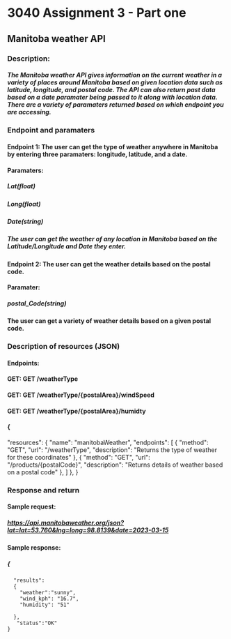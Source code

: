 # 3040 Assignment 3 - Part one
## Manitoba weather API
### Description: 
##### The Manitoba weather API gives information on the current weather in a variety of places around Manitoba based on given location data such as latitude, longitude, and postal code. The API can also return past data based on a date paramater being passed to it along with location data. There are a variety of paramaters returned based on which endpoint you are accessing. 

### Endpoint and paramaters

#### Endpoint 1: The user can get the type of weather anywhere in Manitoba by entering three paramaters: longitude, latitude, and a date.

#### Paramaters: 
##### Lat(float)
##### Long(float)
##### Date(string)

##### The user can get the weather of any location in Manitoba based on the Latitude/Longitude and Date they enter.

#### Endpoint 2: The user can get the weather details based on the postal code. 

#### Paramater: 
##### postal_Code(string)

#### The user can get a variety of weather details based on a given postal code.

### Description of resources (JSON)

#### Endpoints:
#### GET: GET /weatherType
#### GET: GET /weatherType/{postalArea}/windSpeed
#### GET: GET /weatherType/{postalArea}/humidty

#### {
  "resources": 
    {
      "name": "manitobaWeather",
      "endpoints": [
        {
          "method": "GET",
          "url": "/weatherType",
          "description": "Returns the type of weather for these coordinates"
        },
        {
          "method": "GET",
          "url": "/products/{postalCode}",
          "description": "Returns details of weather based on a postal code"
        },
       ]
      },
     }
   
   

### Response and return

#### Sample request:

##### https://api.manitobaweather.org/json?lat=lat=53.760&lng=long=98.8139&date=2023-03-15

#### Sample response:

##### {
      "results":
      {
        "weather":"sunny",
        "wind_kph": "16.7",
        "humidity": "51"
     
      },
       "status":"OK"
    }
